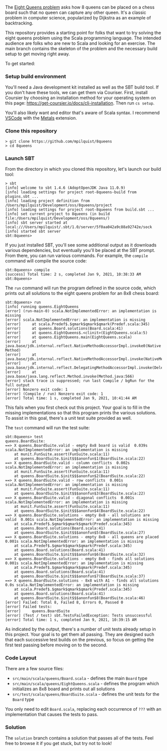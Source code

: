 The [Eight Queens problem](https://en.wikipedia.org/wiki/Eight_queens_puzzle) asks how 8 queens can be placed on a chess board such that no queen can capture any other queen. It's a classic problem in computer science, popularized by Dijkstra as an example of backtracking.

This repository provides a starting point for folks that want to try solving the eight queens problem using the Scala programming language. The intended audience are folks who are new to Scala and looking for an exercise. The main branch contains the skeleton of the problem and the necessary build setup to get moving right away.

To get started:

### Setup build environment

You'll need a Java development kit installed as well as the SBT build tool. If you don't have these tools, we can get them via Couriser. First, install Coursier by choosing an installation method for your operating system on this page: https://get-coursier.io/docs/cli-installation. Then run `cs setup`.

You'll also likely want and editor that's aware of Scala syntax. I recommend [VSCode](https://code.visualstudio.com) with the [Metals](https://scalameta.org/metals/docs/editors/vscode.html) extension.

### Clone this repository

```
> git clone https://github.com/mpilquist/8queens
> cd 8queens
```


### Launch SBT

From the directory in which you cloned this repository, let's launch our build tool:

```
> sbt
[info] welcome to sbt 1.4.6 (AdoptOpenJDK Java 11.0.9)
[info] loading settings for project root-8queens-build from plugins.sbt ...
[info] loading project definition from /Users/mpilquist/Development/oss/8queens/project
[info] loading settings for project root-8queens from build.sbt ...
[info] set current project to 8queens (in build file:/Users/mpilquist/Development/oss/8queens/)
[info] sbt server started at local:///Users/mpilquist/.sbt/1.0/server/5f0aa042a9c88a92742e/sock
[info] started sbt server
sbt:8queens>
```

If you just installed SBT, you'll see some additional output as it downloads various dependencies, but eventually you'll be placed at the SBT prompt. From there, you can run various commands. For example, the `compile` command will compile the source code:

```
sbt:8queens> compile
[success] Total time: 2 s, completed Jan 9, 2021, 10:38:33 AM
sbt:8queens>
```

The `run` command will run the program defined in the source code, which prints out all solutions to the eight queens problem for an 8x8 chess board:

```
sbt:8queens> run
[info] running queens.EightQueens
[error] (run-main-0) scala.NotImplementedError: an implementation is missing
[error] scala.NotImplementedError: an implementation is missing
[error] 	at scala.Predef$.$qmark$qmark$qmark(Predef.scala:345)
[error] 	at queens.Board.solutions(Board.scala:41)
[error] 	at queens.EightQueens$.<clinit>(EightQueens.scala:5)
[error] 	at queens.EightQueens.main(EightQueens.scala)
[error] 	at java.base/jdk.internal.reflect.NativeMethodAccessorImpl.invoke0(Native Method)
[error] 	at java.base/jdk.internal.reflect.NativeMethodAccessorImpl.invoke(NativeMethodAccessorImpl.java:62)
[error] 	at java.base/jdk.internal.reflect.DelegatingMethodAccessorImpl.invoke(DelegatingMethodAccessorImpl.java:43)
[error] 	at java.base/java.lang.reflect.Method.invoke(Method.java:566)
[error] stack trace is suppressed; run last Compile / bgRun for the full output
[error] Nonzero exit code: 1
[error] (Compile / run) Nonzero exit code: 1
[error] Total time: 1 s, completed Jan 9, 2021, 10:41:44 AM
```

This fails when you first check out this project. Your goal is to fill in the missing implementations so that this program prints the various solutions. To assist in this goal, there's a unit test suite provided as well.

The `test` command will run the test suite:

```
sbt:8queens> test
queens.BoardSuite:
==> X queens.BoardSuite.valid - empty 8x8 board is valid  0.039s scala.NotImplementedError: an implementation is missing
    at munit.FunSuite.assert(FunSuite.scala:11)
    at queens.BoardSuite.$init$$$anonfun$1(BoardSuite.scala:22)
==> X queens.BoardSuite.valid - column conflicts  0.002s scala.NotImplementedError: an implementation is missing
    at munit.FunSuite.assert(FunSuite.scala:11)
    at queens.BoardSuite.$init$$$anonfun$2(BoardSuite.scala:22)
==> X queens.BoardSuite.valid - row conflicts  0.001s scala.NotImplementedError: an implementation is missing
    at munit.FunSuite.assert(FunSuite.scala:11)
    at queens.BoardSuite.$init$$$anonfun$3(BoardSuite.scala:22)
==> X queens.BoardSuite.valid - diagonal conflicts  0.001s scala.NotImplementedError: an implementation is missing
    at munit.FunSuite.assert(FunSuite.scala:11)
    at queens.BoardSuite.$init$$$anonfun$4(BoardSuite.scala:22)
==> X queens.BoardSuite.solutions - empty 8x8 - all solutions are valid  0.001s scala.NotImplementedError: an implementation is missing
    at scala.Predef$.$qmark$qmark$qmark(Predef.scala:345)
    at queens.Board.solutions(Board.scala:41)
    at queens.BoardSuite.$init$$$anonfun$5(BoardSuite.scala:27)
==> X queens.BoardSuite.solutions - empty 8x8 - all queens are placed  0.001s scala.NotImplementedError: an implementation is missing
    at scala.Predef$.$qmark$qmark$qmark(Predef.scala:345)
    at queens.Board.solutions(Board.scala:41)
    at queens.BoardSuite.$init$$$anonfun$6(BoardSuite.scala:32)
==> X queens.BoardSuite.solutions - empty 8x8 - finds all solutions  0.001s scala.NotImplementedError: an implementation is missing
    at scala.Predef$.$qmark$qmark$qmark(Predef.scala:345)
    at queens.Board.solutions(Board.scala:41)
    at queens.BoardSuite.$init$$$anonfun$7(BoardSuite.scala:37)
==> X queens.BoardSuite.solutions - 8x8 with A1 - finds all solutions  0.0s scala.NotImplementedError: an implementation is missing
    at scala.Predef$.$qmark$qmark$qmark(Predef.scala:345)
    at queens.Board.solutions(Board.scala:41)
    at queens.BoardSuite.$init$$$anonfun$8(BoardSuite.scala:46)
[error] Failed: Total 8, Failed 8, Errors 0, Passed 0
[error] Failed tests:
[error] 	queens.BoardSuite
[error] (Test / test) sbt.TestsFailedException: Tests unsuccessful
[error] Total time: 1 s, completed Jan 9, 2021, 10:39:15 AM
```

As indicated by the output, there's a number of unit tests already setup in this project. Your goal is to get them all passing. They are designed such that each successive test builds on the previous, so focus on getting the first test passing before moving on to the second.

### Code Layout

There are a few source files:
 - `src/main/scala/queens/Board.scala` - defines the main `Board` type
 - `src/main/scala/queens/EightQueens.scala` - defines the program which initializes an 8x8 board and prints out all solutions
 - `src/test/scala/queens/BoardSuite.scala` - defines the unit tests for the `Board` type

You only need to edit `Board.scala`, replacing each occurrence of `???` with an implementation that causes the tests to pass.

### Solution

The `solution` branch contains a solution that passes all of the tests. Feel free to browse it if you get stuck, but try not to look!

